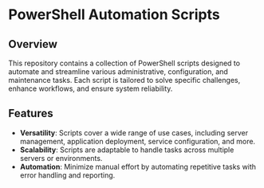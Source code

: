 # PowerShell Automation Scripts

## Overview

This repository contains a collection of PowerShell scripts designed to automate and streamline various administrative, configuration, and maintenance tasks. Each script is tailored to solve specific challenges, enhance workflows, and ensure system reliability.

## Features

- **Versatility**: Scripts cover a wide range of use cases, including server management, application deployment, service configuration, and more.
- **Scalability**: Scripts are adaptable to handle tasks across multiple servers or environments.
- **Automation**: Minimize manual effort by automating repetitive tasks with error handling and reporting.
